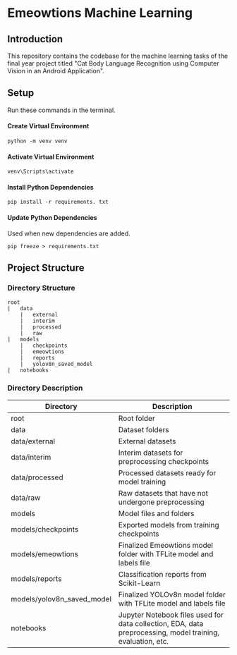 # Emeowtions Machine Learning
## Introduction
This repository contains the codebase for the machine learning tasks of the final year project titled "Cat Body Language Recognition using Computer Vision in an Android Application".

## Setup
Run these commands in the terminal.
#### Create Virtual Environment
```
python -m venv venv
```
#### Activate Virtual Environment
```
venv\Scripts\activate
```
#### Install Python Dependencies
```
pip install -r requirements. txt
```
#### Update Python Dependencies
Used when new dependencies are added.
```
pip freeze > requirements.txt
```

## Project Structure
### Directory Structure
```
root
|   data
    |   external
    |   interim
    |   processed
    |   raw
|   models
    |   checkpoints
    |   emeowtions
    |   reports
    |   yolov8n_saved_model
|   notebooks
```
### Directory Description
| Directory | Description |
| - | - |
| root | Root folder |
| data | Dataset folders |
| data/external | External datasets |
| data/interim | Interim datasets for preprocessing checkpoints |
| data/processed | Processed datasets ready for model training |
| data/raw | Raw datasets that have not undergone preprocessing |
| models | Model files and folders |
| models/checkpoints | Exported models from training checkpoints |
| models/emeowtions | Finalized Emeowtions model folder with TFLite model and labels file |
| models/reports | Classification reports from Scikit-Learn |
| models/yolov8n_saved_model | Finalized YOLOv8n model folder with TFLite model and labels file |
| notebooks | Jupyter Notebook files used for data collection, EDA, data preprocessing, model training, evaluation, etc. |